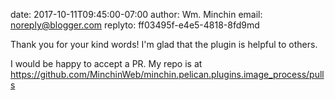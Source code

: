 date: 2017-10-11T09:45:00-07:00
author: Wm. Minchin
email: noreply@blogger.com
replyto: ff03495f-e4e5-4818-8fd9md

Thank you for your kind words! I'm glad that the plugin is helpful to others.

I would be happy to accept a PR. My repo is at
<https://github.com/MinchinWeb/minchin.pelican.plugins.image_process/pulls>
